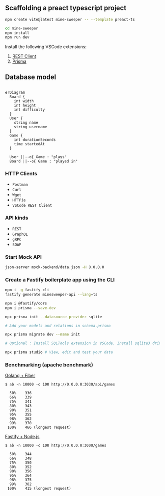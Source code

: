 ## Scaffolding a preact typescript project

```sh
npm create vite@latest mine-sweeper -- --template preact-ts

cd mine-sweeper
npm install
npm run dev
```

Install the following VSCode extensions:

1. [REST Client](https://marketplace.visualstudio.com/items?itemName=humao.rest-client)
2. [Prisma](https://marketplace.visualstudio.com/items?itemName=Prisma.prisma)

## Database model

```mermaid

erDiagram
  Board {
    int width
    int height
    int difficulty
  }
  User {
    string name
    string username
  }
  Game {
    int durationSeconds
    time startedAt
  }

  User ||--o{ Game : "plays"
  Board ||--o{ Game : "played in"
```

### HTTP Clients

- `Postman`
- `Curl`
- `Wget`
- `HTTPie`
- `VSCode REST Client`

### API kinds

- `REST`
- `GraphQL`
- `gRPC`
- `SOAP`

### Start Mock API

```sh
json-server mock-backend/data.json -H 0.0.0.0
```

### Create a Fastify boilerplate app using the CLI

```sh
npm i -g fastify-cli
fastify generate minesweeper-api --lang=ts

npm i @fastify/cors
npm i prisma --save-dev

npx prisma init --datasource-provider sqlite

# Add your models and relations in schema.prisma

npx prisma migrate dev --name init

# Optional : Install SQLTools extension in VSCode. Install sqlite3 driver in SQLTools.

npx prisma studio # View, edit and test your data

```

### Benchmarking (apache benchmark)

[Golang + Fiber](./test-api/minesweeper-go/)

```
$ ab -n 10000 -c 100 http://0.0.0.0:3030/api/games

  50%    336
  66%    339
  75%    341
  80%    343
  90%    351
  95%    355
  98%    362
  99%    370
 100%    466 (longest request)
```

[Fastify + Node.js](./minesweeper-api/)

```
$ ab -n 10000 -c 100 http://0.0.0.0:3000/games

  50%    344
  66%    348
  75%    350
  80%    352
  90%    356
  95%    364
  98%    375
  99%    382
 100%    415 (longest request)
```
